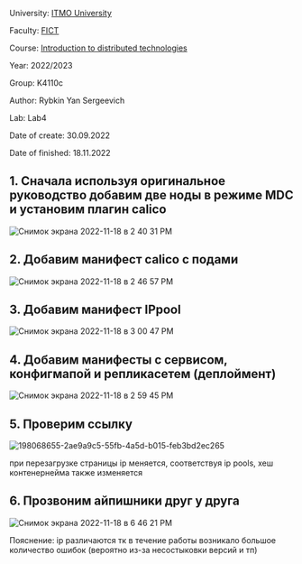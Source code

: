University: [ITMO University](https://itmo.ru/ru/)

Faculty: [FICT](https://fict.itmo.ru)

Course: [Introduction to distributed technologies](https://github.com/itmo-ict-faculty/introduction-to-distributed-technologies)

Year: 2022/2023

Group: K4110c

Author: Rybkin Yan Sergeevich

Lab: Lab4

Date of create: 30.09.2022

Date of finished: 18.11.2022

## 1. Сначала используя оригинальное руководство добавим две ноды в режиме MDC и установим плагин calico

![Снимок экрана 2022-11-18 в 2 40 31 PM](https://user-images.githubusercontent.com/111576120/202697654-97ca89fb-bd8e-4399-aba7-05bd511e9000.png)

## 2. Добавим манифест calico с подами

![Снимок экрана 2022-11-18 в 2 46 57 PM](https://user-images.githubusercontent.com/111576120/202698399-0975afb5-0815-453a-890d-6fab9436ef31.png)

## 3. Добавим манифест IPpool

![Снимок экрана 2022-11-18 в 3 00 47 PM](https://user-images.githubusercontent.com/111576120/202700685-389bacb6-e7c5-46db-a1d3-edeacfd1cdac.png)

## 4. Добавим манифесты с сервисом, конфигмапой и репликасетем (деплоймент)

![Снимок экрана 2022-11-18 в 2 59 45 PM](https://user-images.githubusercontent.com/111576120/202700804-b007c03b-00e9-46a4-ae49-c839e9430c09.png)

## 5. Проверим ссылку

![198068655-2ae9a9c5-55fb-4a5d-b015-feb3bd2ec265](https://user-images.githubusercontent.com/111576120/202743541-4630cc07-e3e4-4a86-b121-f7c8691ecaf7.png)

при перезагрузке страницы ip меняется, соответствуя ip pools, хеш контенернейма также изменяется

## 6. Прозвоним айпишники друг у друга

![Снимок экрана 2022-11-18 в 6 46 21 PM](https://user-images.githubusercontent.com/111576120/202744828-3e8d46aa-32f1-45bd-95ff-ba214eec9237.png)

Пояснение: ip различаются тк в течение работы возникало большое количество ошибок (вероятно из-за несостыковки версий и тп)



